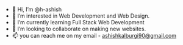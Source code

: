 - 👋 Hi, I’m @h-ashish
- 👀 I’m interested in Web Development and Web Design.
- 🌱 I’m currently learning Full Stack Web Development
- 💞️ I’m looking to collaborate on making new websites.
- 📫 you can reach me on my email - ashishkalburgi90@gmail.com

<!---
h-ashish/h-ashish is a ✨ special ✨ repository because its `README.md` (this file) appears on your GitHub profile.
You can click the Preview link to take a look at your changes.
--->
